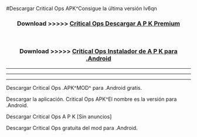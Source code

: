 #Descargar Critical Ops  APK^Consigue la última versión lv6qn



<div align="center">
<h3>Download >>>>> <a href="https://es-sites.web.app/?es= Critical Ops ">Critical Ops  Descargar A P K Premium</a></h3><br>

<h3>Download >>>>> <a href="https://es-sites.web.app/?es= Critical Ops ">Critical Ops  Instalador de A P K para .Android</a></h3>
</div>


----------------------------------------------------------

----------------------------------------------------------

----------------------------------------------------------

Descargar Critical Ops  .APK^MOD^ para .Android gratis.

Descargar la aplicación. Critical Ops  APK^El nombre es la versión para .Android.

Descargar Critical Ops  A P K [Sin anuncios]

Descargar Critical Ops  gratuita del mod para .Android.